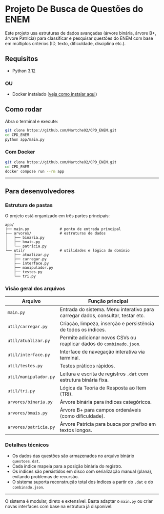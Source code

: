 # Projeto De Busca de Questões do ENEM

Este projeto usa estruturas de dados avançadas (árvore binária, árvore B+, árvore Patricia) para classificar e pesquisar questões do ENEM com base em múltiplos critérios (ID, texto, dificuldade, disciplina etc.).

## Requisitos

- Python 3.12

### OU

- Docker instalado ([veja como instalar aqui](https://www.docker.com/products/docker-desktop/))

## Como rodar

Abra o terminal e execute:

```bash
git clone https://github.com/Martche02/CPD_ENEM.git
cd CPD_ENEM
python app/main.py
```

### Com Docker

```bash
git clone https://github.com/Martche02/CPD_ENEM.git
cd CPD_ENEM
docker compose run --rm app
```

---

## Para desenvolvedores

### Estrutura de pastas

O projeto está organizado em três partes principais:

```
app/
├── main.py              # ponto de entrada principal
├── arvores/             # estruturas de dados
│   ├── binaria.py
│   ├── bmais.py
│   └── patricia.py
└── util/                # utilidades e lógica do domínio
    ├── atualizar.py
    ├── carregar.py
    ├── interface.py
    ├── manipulador.py
    ├── testes.py
    └── tri.py
```

### Visão geral dos arquivos

| Arquivo               | Função principal                                                                |
| --------------------- | ------------------------------------------------------------------------------- |
| `main.py`             | Entrada do sistema. Menu interativo para carregar dados, consultar, testar etc. |
| `util/carregar.py`    | Criação, limpeza, inserção e persistência de todos os índices.                  |
| `util/atualizar.py`   | Permite adicionar novos CSVs ou reaplicar dados do `combinado.json`.            |
| `util/interface.py`   | Interface de navegação interativa via terminal.                                 |
| `util/testes.py`      | Testes práticos rápidos.                                                        |
| `util/manipulador.py` | Leitura e escrita de registros `.dat` com estrutura binária fixa.               |
| `util/tri.py`         | Lógica da Teoria de Resposta ao Item (TRI).                                     |
| `arvores/binaria.py`  | Árvore binária para índices categóricos.                                        |
| `arvores/bmais.py`    | Árvore B+ para campos ordenáveis (como dificuldade).                            |
| `arvores/patricia.py` | Árvore Patricia para busca por prefixo em textos longos.                        |

### Detalhes técnicos

- Os dados das questões são armazenados no arquivo binário `questoes.dat`.
- Cada índice mapeia para a posição binária do registro.
- Os índices são persistidos em disco com serialização manual (plana), evitando problemas de recursão.
- O sistema suporta reconstrução total dos índices a partir do `.dat` e do `combinado.json`.

---

O sistema é modular, direto e extensível. Basta adaptar o `main.py` ou criar novas interfaces com base na estrutura já disponível.
